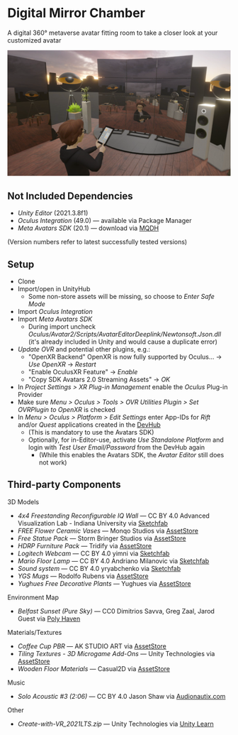 # Digital Mirror Chamber
A digital 360° metaverse avatar fitting room to take a closer look at your customized avatar

![cover image](https://raw.githubusercontent.com/grogorick/DMC-Store-Content/main/cover.png)

## Not Included Dependencies
- *Unity Editor* (2021.3.8f1)
- *Oculus Integration* (49.0) &mdash; available via Package Manager
- *Meta Avatars SDK* (20.1) &mdash; download via [MQDH](https://developer.oculus.com/meta-quest-developer-hub/)

(Version numbers refer to latest successfully tested versions)

## Setup
- Clone
- Import/open in UnityHub
  - Some non-store assets will be missing, so choose to *Enter Safe Mode*
- Import *Oculus Integration*
- Import *Meta Avatars SDK*
  - During import uncheck *Oculus/Avatar2/Scripts/AvatarEditorDeeplink/Newtonsoft.Json.dll* (it's already included in Unity and would cause a duplicate error)
- *Update OVR* and potential other plugins, e.g.:
  - "OpenXR Backend" OpenXR is now fully supported by Oculus... &rightarrow; *Use OpenXR* &rightarrow; *Restart*
  - "Enable OculusXR Feature" &rightarrow; *Enable*
  - "Copy SDK Avatars 2.0 Streaming Assets" &rightarrow; *OK*
- In *Project Settings > XR Plug-in Management* enable the *Oculus* Plug-in Provider
- Make sure *Menu > Oculus > Tools > OVR Utilities Plugin > Set OVRPlugin to OpenXR* is checked
- In *Menu > Oculus > Platform > Edit Settings* enter App-IDs for *Rift* and/or *Quest* applications created in the [DevHub](https://developer.oculus.com/manage)
  - (This is mandatory to use the Avatars SDK)
  - Optionally, for in-Editor-use, activate *Use Standalone Platform* and login with *Test User Email/Password* from the DevHub again
    - (While this enables the Avatars SDK, the *Avatar Editor* still does not work)

## Third-party Components
3D Models
- *4x4 Freestanding Reconfigurable IQ Wall* &mdash; CC BY 4.0 Advanced Visualization Lab - Indiana University via [Sketchfab](https://sketchfab.com/3d-models/4x4-freestanding-reconfigurable-iq-wall-cb68d2f9553b455289e46a94a340c753)
- *FREE Flower Ceramic Vases* &mdash; Monqo Studios via [AssetStore](https://assetstore.unity.com/packages/3d/vegetation/flowers/free-flower-ceramic-vases-187046)
- *Free Statue Pack* &mdash; Storm Bringer Studios via [AssetStore](https://assetstore.unity.com/packages/3d/props/interior/free-statue-pack-152443)
- *HDRP Furniture Pack* &mdash; Tridify via [AssetStore](https://assetstore.unity.com/packages/3d/props/furniture/hdrp-furniture-pack-153946)
- *Logitech Webcam* &mdash; CC BY 4.0 yimni via [Sketchfab](https://sketchfab.com/3d-models/logitech-webcam-ef31d877ff6e4aa4af565cddadf7a4c8)
- *Mario Floor Lamp* &mdash; CC BY 4.0 Andriano Milanovic via [Sketchfab](https://sketchfab.com/3d-models/mario-floor-lamp-15b2782b523b486ea169d6e16e72123f)
- *Sound system* &mdash; CC BY 4.0 yryabchenko via [Sketchfab](https://sketchfab.com/3d-models/sound-system-725273fbdde54a1babaf6ce1c95b96b4)
- *YGS Mugs* &mdash; Rodolfo Rubens via [AssetStore](https://assetstore.unity.com/packages/3d/props/interior/ygs-mugs-96665)
- *Yughues Free Decorative Plants* &mdash; Yughues via [AssetStore](https://assetstore.unity.com/packages/3d/props/interior/yughues-free-decorative-plants-13283)

Environment Map
- *Belfast Sunset (Pure Sky)* &mdash; CC0 Dimitrios Savva, Greg Zaal, Jarod Guest via [Poly Haven](https://polyhaven.com/a/belfast_sunset_puresky)

Materials/Textures
- *Coffee Cup PBR* &mdash; AK STUDIO ART via [AssetStore](https://assetstore.unity.com/packages/3d/props/food/coffee-cup-pbr-224789)
- *Tiling Textures - 3D Microgame Add-Ons* &mdash; Unity Technologies via [AssetStore](https://assetstore.unity.com/packages/2d/textures-materials/tiling-textures-3d-microgame-add-ons-174461)
- *Wooden Floor Materials* &mdash; Casual2D via [AssetStore](https://assetstore.unity.com/packages/2d/textures-materials/wood/wooden-floor-materials-150564)

Music
- *Solo Acoustic #3 (2:06)* &mdash; CC BY 4.0 Jason Shaw via [Audionautix.com](https://audionautix.com/free-music/acoustic)

Other
- *Create-with-VR_2021LTS.zip* &mdash; Unity Technologies via [Unity Learn](https://learn.unity.com/tutorial/vr-project-setup?uv=2021.3)
